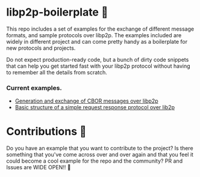 # libp2p-boilerplate 🍜

This repo includes a set of examples for the exchange of different 
message formats, and sample protocols over libp2p. 
The examples included are widely in different
project and can come pretty handy as a boilerplate for new protocols and projects.

Do not expect production-ready code, but a bunch of dirty code snippets that can help you
get started fast with your libp2p protocol without having to remember all the details from
scratch. 

### Current examples.
- [Generation and exchange of CBOR messages over libp2p](./cbnor-example)
- [Basic structure of a simple request response protocol over lib2p](req-resp-example)

# Contributions 🤗
Do you have an example that you want to contribute to the project? Is there something
that you've come across over and over again and that you feel it could become a cool
example for the repo and the community? PR and Issues are WIDE OPEN!! 🙌
